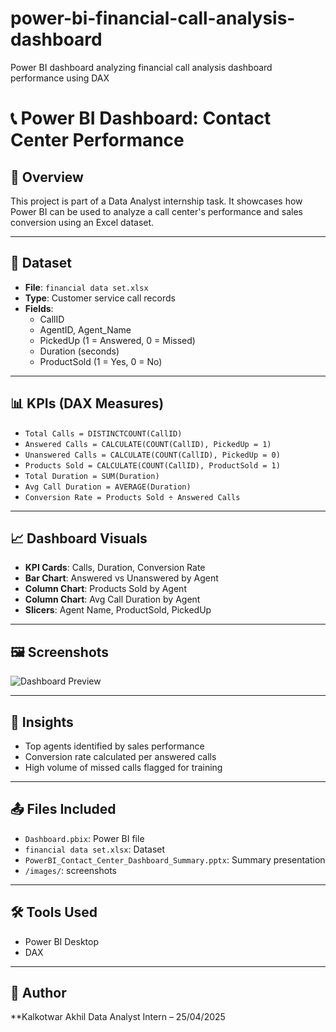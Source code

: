 # power-bi-financial-call-analysis-dashboard
Power BI dashboard analyzing financial call analysis dashboard performance using DAX
# 📞 Power BI Dashboard: Contact Center Performance

## 📌 Overview
This project is part of a Data Analyst internship task. It showcases how Power BI can be used to analyze a call center's performance and sales conversion using an Excel dataset.

---

## 📁 Dataset
- **File**: `financial data set.xlsx`
- **Type**: Customer service call records
- **Fields**:
  - CallID
  - AgentID, Agent_Name
  - PickedUp (1 = Answered, 0 = Missed)
  - Duration (seconds)
  - ProductSold (1 = Yes, 0 = No)

---

## 📊 KPIs (DAX Measures)
- `Total Calls = DISTINCTCOUNT(CallID)`
- `Answered Calls = CALCULATE(COUNT(CallID), PickedUp = 1)`
- `Unanswered Calls = CALCULATE(COUNT(CallID), PickedUp = 0)`
- `Products Sold = CALCULATE(COUNT(CallID), ProductSold = 1)`
- `Total Duration = SUM(Duration)`
- `Avg Call Duration = AVERAGE(Duration)`
- `Conversion Rate = Products Sold ÷ Answered Calls`

---

## 📈 Dashboard Visuals
- **KPI Cards**: Calls, Duration, Conversion Rate
- **Bar Chart**: Answered vs Unanswered by Agent
- **Column Chart**: Products Sold by Agent
- **Column Chart**: Avg Call Duration by Agent
- **Slicers**: Agent Name, ProductSold, PickedUp

---

## 🖼️ Screenshots

![Dashboard Preview](images/dashboard-full.png)

---

## 🧠 Insights
- Top agents identified by sales performance
- Conversion rate calculated per answered calls
- High volume of missed calls flagged for training

---

## 📤 Files Included
- `Dashboard.pbix`: Power BI file
- `financial data set.xlsx`: Dataset
- `PowerBI_Contact_Center_Dashboard_Summary.pptx`: Summary presentation
- `/images/`:  screenshots

---

## 🛠 Tools Used
- Power BI Desktop
- DAX

---

## 👤 Author
**Kalkotwar Akhil 
Data Analyst Intern – 25/04/2025


